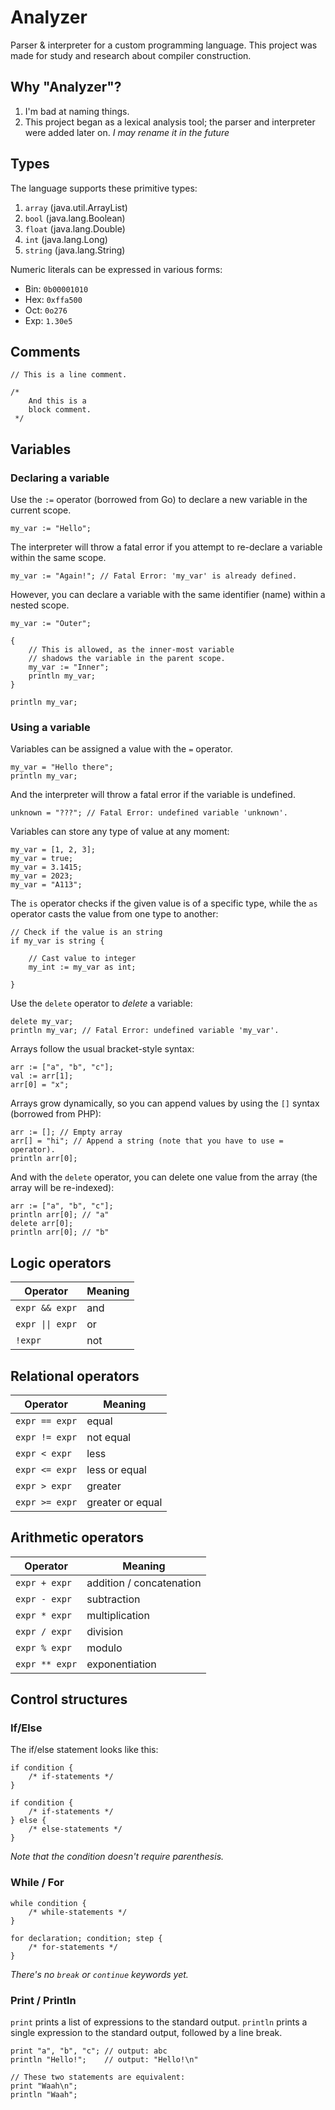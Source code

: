 # Analyzer

Parser & interpreter for a custom programming language.
This project was made for study and research about compiler construction.

## Why "Analyzer"?

1. I'm bad at naming things.
2. This project began as a lexical analysis tool; the parser and interpreter were added later on.
   _I may rename it in the future_

## Types

The language supports these primitive types:

1. `array` (java.util.ArrayList)
2. `bool` (java.lang.Boolean)
3. `float` (java.lang.Double)
4. `int` (java.lang.Long)
5. `string` (java.lang.String)

Numeric literals can be expressed in various forms:

* Bin: `0b00001010`
* Hex: `0xffa500`
* Oct: `0o276`
* Exp: `1.30e5`

## Comments

```
// This is a line comment.

/*
    And this is a
    block comment.
 */
```

## Variables

### Declaring a variable

Use the `:=` operator (borrowed from Go) to declare a new variable in the current scope.

```
my_var := "Hello";
```

The interpreter will throw a fatal error if you attempt to re-declare a variable within the same scope.

```
my_var := "Again!"; // Fatal Error: 'my_var' is already defined.
```

However, you can declare a variable with the same identifier (name) within a nested scope.

```
my_var := "Outer";

{
    // This is allowed, as the inner-most variable
    // shadows the variable in the parent scope.
    my_var := "Inner";
    println my_var;
}

println my_var;
```

### Using a variable

Variables can be assigned a value with the `=` operator.

```
my_var = "Hello there";
println my_var;
```

And the interpreter will throw a fatal error if the variable is undefined.

```
unknown = "???"; // Fatal Error: undefined variable 'unknown'.
```

Variables can store any type of value at any moment:

```
my_var = [1, 2, 3];
my_var = true;
my_var = 3.1415;
my_var = 2023;
my_var = "A113";
```

The `is` operator checks if the given value is of a specific type, while the `as` operator
casts the value from one type to another:

```
// Check if the value is an string
if my_var is string {

    // Cast value to integer
    my_int := my_var as int;

}
```

Use the `delete` operator to _delete_ a variable:

```
delete my_var;
println my_var; // Fatal Error: undefined variable 'my_var'.
```

Arrays follow the usual bracket-style syntax:

```
arr := ["a", "b", "c"];
val := arr[1];
arr[0] = "x";
```

Arrays grow dynamically, so you can append values by using the `[]` syntax (borrowed from PHP):

```
arr := []; // Empty array
arr[] = "hi"; // Append a string (note that you have to use = operator).
println arr[0];
```

And with the `delete` operator, you can delete one value from the array (the array will be re-indexed):

```
arr := ["a", "b", "c"];
println arr[0]; // "a"
delete arr[0];
println arr[0]; // "b"
```

## Logic operators

| Operator         | Meaning |
|------------------|---------|
| `expr && expr`   | and     |
| `expr \|\| expr` | or      |
| `!expr`          | not     |

## Relational operators

| Operator       | Meaning          |
|----------------|------------------|
| `expr == expr` | equal            |
| `expr != expr` | not equal        |
| `expr < expr`  | less             |
| `expr <= expr` | less or equal    |
| `expr > expr`  | greater          |
| `expr >= expr` | greater or equal |

## Arithmetic operators

| Operator       | Meaning                  |
|----------------|--------------------------|
| `expr + expr`  | addition / concatenation |
| `expr - expr`  | subtraction              |
| `expr * expr`  | multiplication           |
| `expr / expr`  | division                 |
| `expr % expr`  | modulo                   |
| `expr ** expr` | exponentiation           |

## Control structures

### If/Else

The if/else statement looks like this:

```
if condition {
    /* if-statements */
}

if condition {
    /* if-statements */
} else {
    /* else-statements */
}
```

*Note that the condition doesn't require parenthesis.*

### While / For

```
while condition {
    /* while-statements */
}

for declaration; condition; step {
    /* for-statements */
}
```

*There's no `break` or `continue` keywords yet.*

### Print / Println

`print` prints a list of expressions to the standard output.
`println` prints a single expression to the standard output, followed by a line break.

```
print "a", "b", "c"; // output: abc
println "Hello!";    // output: "Hello!\n"

// These two statements are equivalent:
print "Waah\n";
println "Waah";
```
